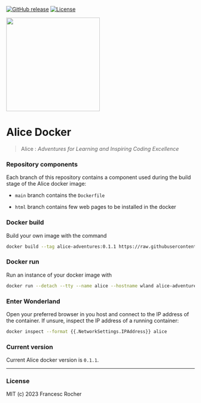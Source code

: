 [![GitHub release](https://img.shields.io/github/release/alice-adventures/docker.svg)](https://github.com/alice-adventures/docker/releases/latest)
[![License](https://img.shields.io/github/license/alice-adventures/docker.svg?color=blue)](https://github.com/alice-adventures/docker/blob/master/LICENSE)

<img src="https://raw.githubusercontent.com/wiki/alice-adventures/Alice/Alice_Adventures.png" width="250" />

# Alice Docker

> Alice : _Adventures for Learning and Inspiring Coding Excellence_


### Repository components

Each branch of this repository contains a component used during the build stage
of the Alice docker image:

  * `main` branch contains the `Dockerfile`

  * `html` branch contains few web pages to be installed in the docker


### Docker build

Build your own image with the command

```sh
docker build --tag alice-adventures:0.1.1 https://raw.githubusercontent.com/alice-adventures/docker/main/Dockerfile
```


### Docker run

Run an instance of your docker image with

```sh
docker run --detach --tty --name alice --hostname wland alice-adventures:0.1.1
```


### Enter Wonderland

Open your preferred browser in you host and connect to the IP address of the
container. If unsure, inspect the IP address of a running container:

```sh
docker inspect --format {{.NetworkSettings.IPAddress}} alice
```



### Current version

Current Alice docker version is `0.1.1`.


---
### License
MIT (c) 2023 Francesc Rocher
